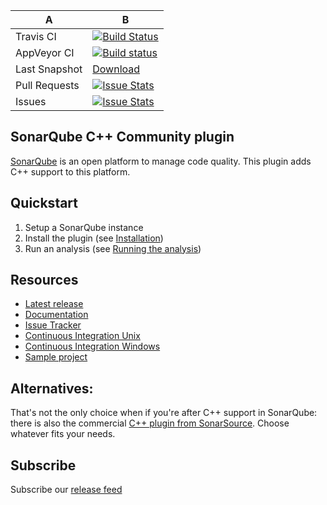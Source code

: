 |  A  |  B  |
| --- | --- |
| Travis CI | [![Build Status](https://travis-ci.org/SonarOpenCommunity/sonar-cxx.svg?branch=master)](https://travis-ci.org/SonarOpenCommunity/sonar-cxx) |
| AppVeyor CI | [![Build status](https://ci.appveyor.com/api/projects/status/ebqef0x9l40ae264/branch/master?svg=true)](https://ci.appveyor.com/project/SonarOpenCommunity/sonar-cxx/branch/master) |
| Last Snapshot | [Download](https://ci.appveyor.com/project/SonarOpenCommunity/sonar-cxx/branch/master/artifacts) |
| Pull Requests | [![Issue Stats](http://issuestats.com/github/SonarOpenCommunity/sonar-cxx/badge/pr)](http://issuestats.com/github/SonarOpenCommunity/sonar-cxx) |
| Issues | [![Issue Stats](http://issuestats.com/github/SonarOpenCommunity/sonar-cxx/badge/issue)](http://issuestats.com/github/SonarOpenCommunity/sonar-cxx) |

## SonarQube C++ Community plugin

[SonarQube](https://www.sonarqube.org) is an open platform to manage code quality. This plugin
adds C++ support to this platform.


## Quickstart
1. Setup a SonarQube instance
2. Install the plugin (see [Installation](https://github.com/SonarOpenCommunity/sonar-cxx/wiki/Installation))
3. Run an analysis (see [Running the analysis](https://github.com/SonarOpenCommunity/sonar-cxx/wiki/Running-the-analysis))


## Resources
- [Latest release](https://github.com/SonarOpenCommunity/sonar-cxx/releases)
- [Documentation](https://github.com/SonarOpenCommunity/sonar-cxx/wiki)
- [Issue Tracker](https://github.com/SonarOpenCommunity/sonar-cxx/issues)
- [Continuous Integration Unix](https://travis-ci.org/SonarOpenCommunity/sonar-cxx)
- [Continuous Integration Windows](https://ci.appveyor.com/project/SonarOpenCommunity/sonar-cxx)
- [Sample project](https://github.com/SonarOpenCommunity/sonar-cxx/tree/master/sonar-cxx-plugin/src/samples/SampleProject)


## Alternatives:
That's not the only choice when if you're after C++ support in SonarQube: there is also 
the commercial [C++ plugin from SonarSource](http://www.sonarsource.com/products/plugins/languages/cpp/). 
Choose whatever fits your needs.

## Subscribe
Subscribe our [release feed](https://github.com/SonarOpenCommunity/sonar-cxx/releases.atom)

